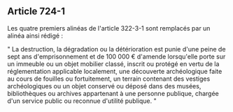 Article 724-1
----
Les quatre premiers alinéas de l'article 322-3-1 sont remplacés par un alinéa
ainsi rédigé :

" La destruction, la dégradation ou la détérioration est punie d'une peine de
sept ans d'emprisonnement et de 100 000 € d'amende lorsqu'elle porte sur un
immeuble ou un objet mobilier classé, inscrit ou protégé en vertu de la
réglementation applicable localement, une découverte archéologique faite au
cours de fouilles ou fortuitement, un terrain contenant des vestiges
archéologiques ou un objet conservé ou déposé dans des musées, bibliothèques ou
archives appartenant à une personne publique, chargée d'un service public ou
reconnue d'utilité publique. "
